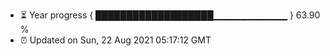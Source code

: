 - ⏳ Year progress { ███████████████████▁▁▁▁▁▁▁▁▁▁▁ } 63.90 %
- ⏰ Updated on Sun, 22 Aug 2021 05:17:12 GMT

